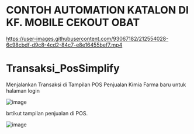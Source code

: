 # CONTOH AUTOMATION KATALON DI KF. MOBILE CEKOUT OBAT 
https://user-images.githubusercontent.com/93067182/212554028-6c98cbdf-d9c8-4cd2-84c7-e8e16455bef7.mp4


# Transaksi_PosSimplify
Menjalankan Transaksi di Tampilan POS Penjualan Kimia Farma baru 
untuk halaman login 

![image](https://user-images.githubusercontent.com/93067182/212527291-8efb626b-830b-40d5-a82f-271788eb2604.png)

brtikut tampilan penjualan di POS.

![image](https://user-images.githubusercontent.com/93067182/212527261-87ac60d5-884e-449d-b9e4-48068261fc94.png)






